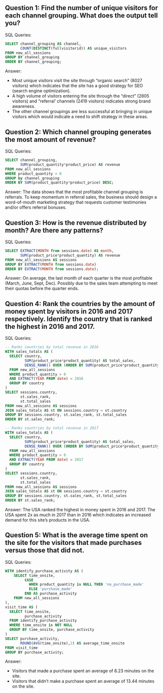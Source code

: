 ## Question 1: Find the number of unique visitors for each channel grouping. What does the output tell you?
SQL Queries:
```SQL
SELECT channel_grouping AS channel,
       COUNT(DISTINCT(fullvisitorid)) AS unique_visitors
FROM new_all_sessions
GROUP BY channel_grouping
ORDER BY channel_grouping;
```
Answer: 
* Most unique visitors visit the site through “organic search” (8027 visitors) which indicates that the site has a good strategy for SEO (search engine optimization).
* A high volume of visitors entering the site through the “direct” (2805 visitors) and “referral’ channels (2419 visitors) indicates strong brand awareness.
* The other channel groupings are less successful at bringing in unique visitors which would indicate a need to shift strategy in these areas.

## Question 2: Which channel grouping generates the most amount of revenue?
SQL Queries:
```SQL
SELECT channel_grouping,
       SUM(product_quantity*product_price) AS revenue
FROM new_all_sessions
WHERE product_quantity > 0
GROUP by channel_grouping
ORDER BY SUM(product_quantity*product_price) DESC;
```
Answer:
The data shows that the most profitable channel grouping is referrals. To keep momentum in referral sales, the business should design a word-of-mouth marketing strategy that requests customer testimonies and/or offers referral bonuses.
## Question 3: How is the revenue distributed by month? Are there any patterns?
SQL Queries:
```SQL
SELECT EXTRACT(MONTH from sessions.date) AS month,
       SUM(product_price*product_quantity) AS revenue
FROM new_all_sessions AS sessions
GROUP BY EXTRACT(MONTH from sessions.date)
ORDER BY EXTRACT(MONTH from sessions.date);
```
Answer:
On average, the last month of each quarter is the most profitable (March, June, Sept, Dec). Possibly due to the sales team attempting to meet their quotas before the quarter ends.

## Question 4: Rank the countries by the amount of money spent by visitors in 2016 and 2017 respectively. Identify the country that is ranked the highest in 2016 and 2017.
SQL Queries:
```SQL
-- Ranks countries by total revenue in 2016
WITH sales_totals AS (
  SELECT country,
         SUM(product_price*product_quantity) AS total_sales,
         DENSE_RANK() OVER (ORDER BY SUM(product_price*product_quantity) DESC) AS sales_rank
  FROM new_all_sessions
  WHERE product_quantity > 0
  AND EXTRACT(YEAR FROM date) = 2016
  GROUP BY country
)
SELECT sessions.country,
       st.sales_rank,
       st.total_sales
FROM new_all_sessions AS sessions
JOIN sales_totals AS st ON sessions.country = st.country
GROUP BY sessions.country, st.sales_rank, st.total_sales
ORDER BY st.sales_rank;
```
```SQL
-- Ranks countries by total revenue in 2017
WITH sales_totals AS (
  SELECT country,
         SUM(product_price*product_quantity) AS total_sales,
         DENSE_RANK() OVER (ORDER BY SUM(product_price*product_quantity) DESC) AS sales_rank
  FROM new_all_sessions
  WHERE product_quantity > 0
  AND EXTRACT(YEAR FROM date) = 2017
  GROUP BY country
)
SELECT sessions.country,
       st.sales_rank,
       st.total_sales
FROM new_all_sessions AS sessions
JOIN sales_totals AS st ON sessions.country = st.country
GROUP BY sessions.country, st.sales_rank, st.total_sales
ORDER BY st.sales_rank;
```
Answer:
The USA ranked the highest in money spent in 2016 and 2017. The USA spent 2x as much in 2017 than in 2016 which indicates an increased demand for this site’s products in the USA.

## Question 5: What is the average time spent on the site for the visitors that made purchases versus those that did not.
SQL Queries:
```SQL
WITH identify_purchase_activity AS (
	SELECT time_onsite,
         CASE
           WHEN product_quantity is NULL THEN 'no_purchase_made'
           ELSE 'purchase_made'
         END AS purchase_activity
	FROM new_all_sessions
),
visit_time AS (
  SELECT time_onsite,
         purchase_activity
  FROM identify_purchase_activity 
  WHERE time_onsite is NOT NULL
  GROUP BY time_onsite, purchase_activity
)
SELECT purchase_activity,
       ROUND(AVG(time_onsite),2) AS average_time_onsite
FROM visit_time 
GROUP BY purchase_activity;
```
Answer:
* Visitors that made a purchase spent an average of 6.23 minutes on the site.
* Visitors that didn’t make a purchase spent an average of 13.44 minutes on the site.
